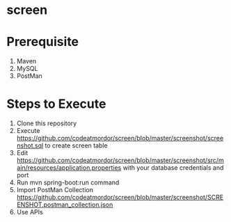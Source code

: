 # screen

# Prerequisite
1. Maven
2. MySQL
3. PostMan 

# Steps to Execute
1. Clone this repository
2. Execute https://github.com/codeatmordor/screen/blob/master/screenshot/screenshot.sql to create screen table
3. Edit https://github.com/codeatmordor/screen/blob/master/screenshot/src/main/resources/application.properties with your database credentials and port
4. Run mvn spring-boot:run command 
5. Import PostMan Collection https://github.com/codeatmordor/screen/blob/master/screenshot/SCREENSHOT.postman_collection.json 
6. Use APIs
